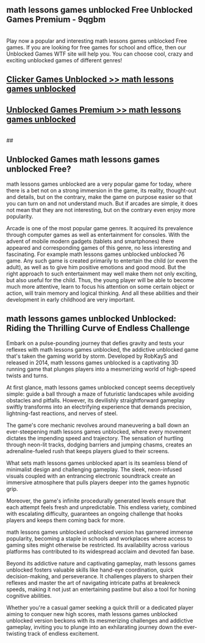 ## math lessons games unblocked Free Unblocked Games Premium - 9qgbm <br>
<br>
Play now a popular and interesting math lessons games unblocked Free games. If you are looking for free games for school and office, then our Unblocked Games WTF site will help you. You can choose cool, crazy and exciting unblocked games of different genres!


##  [Clicker Games Unblocked >> math lessons games unblocked](http://freeplayer.one?title=math_lessons_games_unblocked&ref=05)

##  [Unblocked Games Premium >> math lessons games unblocked](http://freeplayer.one?title=math_lessons_games_unblocked&ref=05)
  <br>
  ##



## Unblocked Games math lessons games unblocked Free?

math lessons games unblocked are a very popular game for today, where there is a bet not on a strong immersion in the game, its reality, thought-out and details, but on the contrary, make the game on purpose easier so that you can turn on and not understand much. But if arcades are simple, it does not mean that they are not interesting, but on the contrary even enjoy more popularity.

Arcade is one of the most popular game genres. It acquired its prevalence through computer games as well as entertainment for consoles. With the advent of mobile modern gadgets (tablets and smartphones) there appeared and corresponding games of this genre, no less interesting and fascinating. For example math lessons games unblocked unblocked 76 game. Any such game is created primarily to entertain the child (or even the adult), as well as to give him positive emotions and good mood. But the right approach to such entertainment may well make them not only exciting, but also useful for the child. Thus, the young player will be able to become much more attentive, learn to focus his attention on some certain object or action, will train memory and logical thinking. And all these abilities and their development in early childhood are very important.

##  math lessons games unblocked Unblocked: Riding the Thrilling Curve of Endless Challenge

Embark on a pulse-pounding journey that defies gravity and tests your reflexes with math lessons games unblocked, the addictive unblocked game that's taken the gaming world by storm. Developed by RobKayS and released in 2014, math lessons games unblocked is a captivating 3D running game that plunges players into a mesmerizing world of high-speed twists and turns.

At first glance, math lessons games unblocked concept seems deceptively simple: guide a ball through a maze of futuristic landscapes while avoiding obstacles and pitfalls. However, its devilishly straightforward gameplay swiftly transforms into an electrifying experience that demands precision, lightning-fast reactions, and nerves of steel.

The game's core mechanic revolves around maneuvering a ball down an ever-steepening math lessons games unblocked, where every movement dictates the impending speed and trajectory. The sensation of hurtling through neon-lit tracks, dodging barriers and jumping chasms, creates an adrenaline-fueled rush that keeps players glued to their screens.

What sets math lessons games unblocked apart is its seamless blend of minimalist design and challenging gameplay. The sleek, neon-infused visuals coupled with an entrancing electronic soundtrack create an immersive atmosphere that pulls players deeper into the games hypnotic grip.

Moreover, the game's infinite procedurally generated levels ensure that each attempt feels fresh and unpredictable. This endless variety, combined with escalating difficulty, guarantees an ongoing challenge that hooks players and keeps them coming back for more.

math lessons games unblocked unblocked version has garnered immense popularity, becoming a staple in schools and workplaces where access to gaming sites might otherwise be restricted. Its availability across various platforms has contributed to its widespread acclaim and devoted fan base.

Beyond its addictive nature and captivating gameplay, math lessons games unblocked fosters valuable skills like hand-eye coordination, quick decision-making, and perseverance. It challenges players to sharpen their reflexes and master the art of navigating intricate paths at breakneck speeds, making it not just an entertaining pastime but also a tool for honing cognitive abilities.

Whether you're a casual gamer seeking a quick thrill or a dedicated player aiming to conquer new high scores, math lessons games unblocked unblocked version beckons with its mesmerizing challenges and addictive gameplay, inviting you to plunge into an exhilarating journey down the ever-twisting track of endless excitement.
